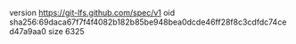 version https://git-lfs.github.com/spec/v1
oid sha256:69daca67f7f4f4082b182b85be948bea0dcde46ff28f8c3cdfdc74ced47a9aa0
size 6325
